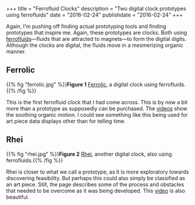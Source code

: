 +++
title = "Ferrofluid Clocks"
description = "Two digital clock prototypes using ferrofluids"
date = "2016-02-24"
publishdate = "2016-02-24"
+++

Again, I'm pushing off finding actual prototyping tools and finding prototypes
that inspire me. Again, these prototypes are clocks. Both using
[ferrofluids](https://en.wikipedia.org/wiki/Ferrofluid)—fluids that are
attracted to magnets—to form the digital digits. Although the clocks are
digital, the fluids move in a mesmerizing organic manner.

## Ferrolic

{{% fig "ferrolic.jpg" %}}**Figure 1** [Ferrolic](http://www.ferrolic.com/), a digital clock using ferrofluids.{{% /fig %}}

This is the first ferrofluid clock that I had come across. This is by now a bit
more than a prototype as supposedly can be purchased. The
[videos](https://vimeo.com/116510462) show the soothing organic motion. I could
see something like this being used for art piece data displays other than for
telling time.

## Rhei

{{% fig "rhei.jpg" %}}**Figure 2** [Rhei](http://www.hellorhei.com/), another digital clock, also using ferrofluids.{{% /fig %}}

Rhei is closer to what we call a prototype, as it is more exploratory towards
discovering feasibility. But perhaps this could also simply be classified as an
art piece. Still, the page describes some of the process and obstacles that
needed to be overcome as it was being developed. This
[video](https://vimeo.com/140469553) is also beautiful.

